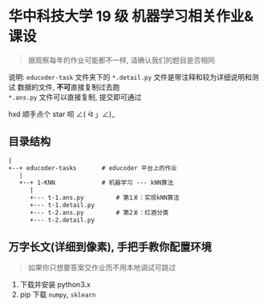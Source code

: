 # 华中科技大学 19 级 机器学习相关作业&课设

> 据观察每年的作业可能都不一样, 请确认我们的题目是否相同

说明: `educoder-task` 文件夹下的 `*.detail.py` 文件是带注释和较为详细说明和测试
数据的文件, **不可**直接复制过去跑  
`*.ans.py` 文件可以直接复制, 提交即可通过

hxd 顺手点个 star 呗 ∠( ᐛ 」∠)\_

## 目录结构

```txt
|
+--+ educoder-tasks       # educoder 平台上的作业
   |
   +--+ 1-KNN             # 机器学习 --- kNN算法
      |
      +--- t-1.ans.py         # 第1关：实现kNN算法
      +--- t-1.detail.py
      +--- t-2.ans.py         # 第2关：红酒分类
      +--- t-2.detail.py
```

## 万字长文(详细到像素), 手把手教你配置环境

> 如果你只想要答案交作业而不用本地调试可跳过

1. 下载并安装 python3.x
2. pip 下载 `numpy`, `sklearn`
